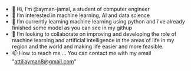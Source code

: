 - 👋 Hi, I’m @ayman-jamal, a student of computer engineer 
- 👀 I’m interested in machine learning, AI and data science
- 🌱 I’m currently learning machine learning using python and i've already finished some model as you can see in my githup
- 💞️ I’m looking to collaborate on improving and developing the role of machine learning and artificial intelligence in the areas of life in my 
      region and the world and making life easier and more feasible.
- 📫 How to reach me ... 
      You can contact me with my email "attiliayman8@gmail.com"
      

<!---
ayman-jamal/ayman-jamal is a ✨ special ✨ repository because its `README.md` (this file) appears on your GitHub profile.
You can click the Preview link to take a look at your changes.
--->

